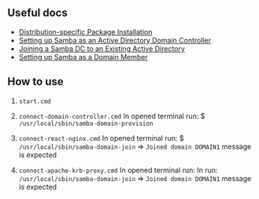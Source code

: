 ## Useful docs

* [Distribution-specific Package Installation](https://wiki.samba.org/index.php/Distribution-specific_Package_Installation#Debian.2FUbuntu)
* [Setting up Samba as an Active Directory Domain Controller](https://wiki.samba.org/index.php/Setting_up_Samba_as_an_Active_Directory_Domain_Controller)
* [Joining a Samba DC to an Existing Active Directory](https://wiki.samba.org/index.php/Joining_a_Samba_DC_to_an_Existing_Active_Directory)
* [Setting up Samba as a Domain Member](https://wiki.samba.org/index.php/Setting_up_Samba_as_a_Domain_Member)

## How to use

1. ```start.cmd```
2. ```connect-domain-controller.cmd```
In opened terminal run:
$ ```/usr/local/sbin/samba-domain-provision```

3. ```connect-react-nginx.cmd```
In opened terminal run:
$ ```/usr/local/sbin/samba-domain-join```
=> ```Joined domain DOMAIN1``` message is expected

4. ```connect-apache-krb-proxy.cmd```
In opened terminal run:
In run: ```/usr/local/sbin/samba-domain-join```
=> ```Joined domain DOMAIN1``` message is expected